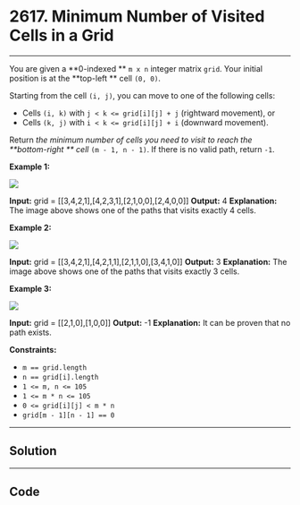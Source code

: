 # 2617. Minimum Number of Visited Cells in a Grid

---

You are given a **0-indexed ** `m x n` integer matrix `grid`. Your initial position is at the **top-left ** cell `(0, 0)`.

Starting from the cell `(i, j)`, you can move to one of the following cells:

  * Cells `(i, k)` with `j < k <= grid[i][j] + j` (rightward movement), or
  * Cells `(k, j)` with `i < k <= grid[i][j] + i` (downward movement).



Return _the minimum number of cells you need to visit to reach the **bottom-right ** cell_ `(m - 1, n - 1)`. If there is no valid path, return `-1`.

 

**Example 1:**

![](https://assets.leetcode.com/uploads/2023/01/25/ex1.png)


**Input:** grid = [[3,4,2,1],[4,2,3,1],[2,1,0,0],[2,4,0,0]]
**Output:** 4
**Explanation:** The image above shows one of the paths that visits exactly 4 cells.


**Example 2:**

![](https://assets.leetcode.com/uploads/2023/01/25/ex2.png)


**Input:** grid = [[3,4,2,1],[4,2,1,1],[2,1,1,0],[3,4,1,0]]
**Output:** 3
**Explanation:** The image above shows one of the paths that visits exactly 3 cells.


**Example 3:**

![](https://assets.leetcode.com/uploads/2023/01/26/ex3.png)


**Input:** grid = [[2,1,0],[1,0,0]]
**Output:** -1
**Explanation:** It can be proven that no path exists.


 

**Constraints:**

  * `m == grid.length`
  * `n == grid[i].length`
  * `1 <= m, n <= 105`
  * `1 <= m * n <= 105`
  * `0 <= grid[i][j] < m * n`
  * `grid[m - 1][n - 1] == 0`

---

## Solution



---

## Code
```python


```